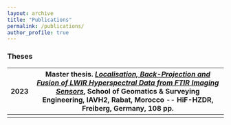 ```yaml
---
layout: archive
title: "Publications"
permalink: /publications/
author_profile: true
---
```


### Theses

|2023| Master thesis. [*Localisation, Back-Projection and Fusion of LWIR Hyperspectral Data from FTIR Imaging Sensors*](), School of Geomatics & Surveying Engineering, IAVH2, Rabat, Morocco -- HiF-HZDR, Freiberg, Germany, 108 pp.|
|-|-|
| | |